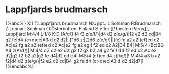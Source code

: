 # Lappfjards brudmarsch

{%abc%}
X:1
T:Lappfjärds brudmarsch
N:Uppt.: L Sohlman
R:Brudmarsch
Z:Lennart Sohlman
O:Österbotten, Finland
S:efter [[!Torsten Pärus]], Lappfjärd 
M:4/4
L:1/8
K:D
(A/d/)|f4 f2 z(e/f/)|d4 d2 z(e/g/)|f2 e2 d2 cd|B4 g2 fe|d4 (c>d)ec|A3 d d2 d2|!
[1d6 z:|[2d6 z(e/g/)||(fe)fg a2 a2|(ef)ed c2 Ac|e2 fg a2 a2|(ef)ed c2 Ac|e2 fg a2 eg|!
f2 ed c2 A2|B4 B4|
M:5/4
(Bc)BG A4 z(A/d/)|
M:4/4
c2 d2 e2 d2|g2 f2 g2 b2|a4 g2 fe|!
d4 f2 ed|c2 Ac e2 d2|g2 f2 b2 a2|g2 fe d4|d2 cd e4|
M:5/4
(ef)ec d4 z(f/g/)|!
M:4/4
a3 b a2 f2|d4 d2 z(e/g/)|f2 e2 d2 cd|B4 g2 fe|d4 (c>d)ec|A3 d d2 d2|d7|] 
{%endabc%}

